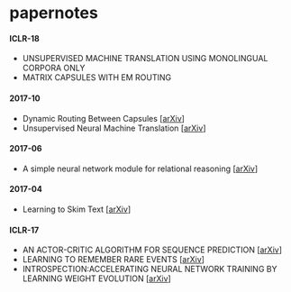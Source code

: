# papernotes
#### ICLR-18
- UNSUPERVISED MACHINE TRANSLATION USING MONOLINGUAL CORPORA ONLY
- MATRIX CAPSULES WITH EM ROUTING

#### 2017-10
- Dynamic Routing Between Capsules [[arXiv](https://arxiv.org/abs/1710.09829v1.pdf)]
- Unsupervised Neural Machine Translation [[arXiv](https://arxiv.org/abs/1710.11041v1)]

#### 2017-06
- A simple neural network module for relational reasoning [[arXiv](https://arxiv.org/abs/1706.01427)]

#### 2017-04
- Learning to Skim Text [[arXiv](https://arxiv.org/abs/1704.06877.pdf)]

#### ICLR-17
- AN ACTOR-CRITIC ALGORITHM FOR SEQUENCE PREDICTION [[arXiv](https://arxiv.org/abs/1607.07086.pdf)]
- LEARNING TO REMEMBER RARE EVENTS [[arXiv](https://arxiv.org/abs/1703.03129)]
- INTROSPECTION:ACCELERATING NEURAL NETWORK TRAINING BY LEARNING WEIGHT EVOLUTION [[arXiv](https://arxiv.org/abs/1704.04959.pdf)]
